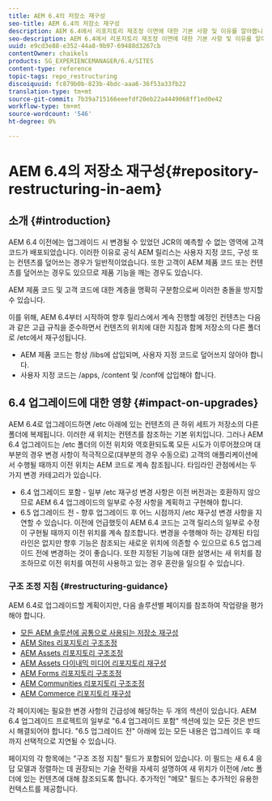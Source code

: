 ```yaml
---
title: AEM 6.4의 저장소 재구성
seo-title: AEM 6.4의 저장소 재구성
description: AEM 6.4에서 리포지토리 재조정 이면에 대한 기본 사항 및 이유를 알아봅니다.
seo-description: AEM 6.4에서 리포지토리 재조정 이면에 대한 기본 사항 및 이유를 알아봅니다.
uuid: e9cd3e88-e352-44a8-9b97-69488d3267cb
contentOwner: chaikels
products: SG_EXPERIENCEMANAGER/6.4/SITES
content-type: reference
topic-tags: repo_restructuring
discoiquuid: fc879b0b-823b-4bdc-aaa6-36f53a33fb22
translation-type: tm+mt
source-git-commit: 7b39a715166eeefdf20eb22a4449068ff1ed0e42
workflow-type: tm+mt
source-wordcount: '546'
ht-degree: 0%

---
```



# AEM 6.4의 저장소 재구성{#repository-restructuring-in-aem}

## 소개 {#introduction}

AEM 6.4 이전에는 업그레이드 시 변경될 수 있었던 JCR의 예측할 수 없는 영역에 고객 코드가 배포되었습니다. 이러한 이유로 공식 AEM 릴리스는 사용자 지정 코드, 구성 또는 컨텐츠를 덮어쓰는 경우가 일반적이었습니다. 또한 고객이 AEM 제품 코드 또는 컨텐츠를 덮어쓰는 경우도 있으므로 제품 기능을 깨는 경우도 있습니다.

AEM 제품 코드 및 고객 코드에 대한 계층을 명확히 구분함으로써 이러한 충돌을 방지할 수 있습니다.

이를 위해, AEM 6.4부터 시작하여 향후 릴리스에서 계속 진행할 예정인 컨텐츠는 다음과 같은 고급 규칙을 준수하면서 컨텐츠의 위치에 대한 지침과 함께 저장소의 다른 폴더로 /etc에서 재구성됩니다.

* AEM 제품 코드는 항상 /libs에 삽입되며, 사용자 지정 코드로 덮어쓰지 않아야 합니다.
* 사용자 지정 코드는 /apps, /content 및 /conf에 삽입해야 합니다.

## 6.4 업그레이드에 대한 영향 {#impact-on-upgrades}

AEM 6.4로 업그레이드하면 /etc 아래에 있는 컨텐츠의 큰 하위 세트가 저장소의 다른 폴더에 복제됩니다. 이러한 새 위치는 컨텐츠를 참조하는 기본 위치입니다. 그러나 AEM 6.4 업그레이드는 /etc 폴더의 이전 위치와 역호환되도록 모든 시도가 이루어졌으며 대부분의 경우 변경 사항이 적극적으로(대부분의 경우 수동으로) 고객의 애플리케이션에서 수행될 때까지 이전 위치는 AEM 코드로 계속 참조됩니다. 타임라인 관점에서는 두 가지 변경 카테고리가 있습니다.

* 6.4 업그레이드 포함 - 일부 /etc 재구성 변경 사항은 이전 버전과는 호환하지 않으므로 AEM 6.4 업그레이드의 일부로 수정 사항을 계획하고 구현해야 합니다.
* 6.5 업그레이드 전 - 향후 업그레이드 후 어느 시점까지 /etc 재구성 변경 사항을 지연할 수 있습니다. 이전에 언급했듯이 AEM 6.4 코드는 고객 릴리스의 일부로 수정이 구현될 때까지 이전 위치를 계속 참조합니다. 변경을 수행해야 하는 강제된 타임라인은 없지만 향후 기능은 참조되는 새로운 위치에 의존할 수 있으므로 6.5 업그레이드 전에 변경하는 것이 좋습니다. 또한 지정된 기능에 대한 설명서는 새 위치를 참조하므로 이전 위치를 여전히 사용하고 있는 경우 혼란을 일으킬 수 있습니다.

### 구조 조정 지침 {#restructuring-guidance}

AEM 6.4로 업그레이드할 계획이지만, 다음 솔루션별 페이지를 참조하여 작업량을 평가해야 합니다.

* [모든 AEM 솔루션에 공통으로 사용되는 저장소 재구성](/help/sites-deploying/all-repository-restructuring-in-aem-6-4.md)
* [AEM Sites 리포지토리 구조조정](/help/sites-deploying/sites-repository-restructuring-in-aem-6-4.md)
* [AEM Assets 리포지토리 구조조정](/help/sites-deploying/assets-repository-restructuring-in-aem-6-4.md)
* [AEM Assets 다이내믹 미디어 리포지토리 재구성](/help/sites-deploying/dynamicmedia-repository-restructuring-in-aem-6-4.md)
* [AEM Forms 리포지토리 구조조정](/help/sites-deploying/forms-repository-restructuring-in-aem-6-4.md)
* [AEM Communities 리포지토리 구조조정](/help/sites-deploying/communities-repository-restructuring-in-aem-6-4.md)
* [AEM Commerce 리포지토리 재구성](/help/sites-deploying/ecommerce-repository-restructuring-in-aem-6-4.md)

각 페이지에는 필요한 변경 사항의 긴급성에 해당하는 두 개의 섹션이 있습니다. AEM 6.4 업그레이드 프로젝트의 일부로 &quot;6.4 업그레이드 포함&quot; 섹션에 있는 모든 것은 반드시 해결되어야 합니다. &quot;6.5 업그레이드 전&quot; 아래에 있는 모든 내용은 업그레이드 후 때까지 선택적으로 지연될 수 있습니다.

페이지의 각 항목에는 &quot;구조 조정 지침&quot; 필드가 포함되어 있습니다. 이 필드는 새 6.4 응답 모델과 정렬하는 데 권장되는 기술 전략을 자세히 설명하여 새 위치가 이전에 /etc 폴더에 있는 컨텐츠에 대해 참조되도록 합니다. 추가적인 &quot;메모&quot; 필드는 추가적인 유용한 컨텍스트를 제공합니다.
